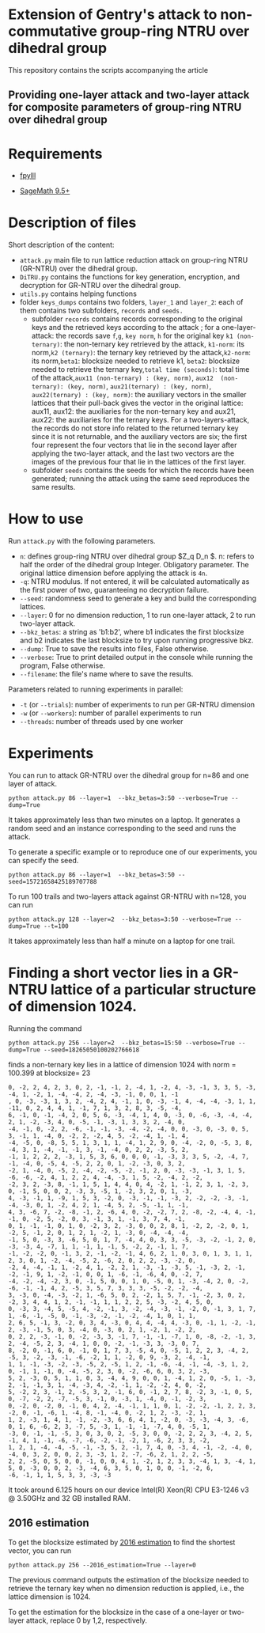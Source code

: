 # Extension of Gentry's attack to non-commutative group-ring NTRU over dihedral group
This repository contains the scripts accompanying the article

## Providing one-layer attack and two-layer attack for composite parameters of group-ring NTRU over dihedral group 


# Requirements

* [fpylll](https://github.com/fplll/fpylll)

* [SageMath 9.5+](https://www.sagemath.org/) 


# Description of files
Short description of the content:
* `attack.py` main file to run lattice reduction attack on group-ring NTRU (GR-NTRU) over the dihedral group.
* `DiTRU.py` contains the functions for key generation, encryption, and decryption for GR-NTRU over the dihedral group.
* `utils.py` contains helping functions
* folder `keys_dumps` contains two folders, `layer_1` and `layer_2`: each of them contains two subfolders, `records` and `seeds.`
  * subfolder `records` contains records corresponding to the original keys and the retrieved keys according to the attack
    ; for a one-layer-attack: the records save `f`,`g`, `key norm`, `h` for the original key 
    `k1 (non-ternary)`: the non-ternary key retrieved by the attack, `k1-norm`: its norm,`k2 (ternary)`: the ternary key 
     retrieved by the attack,`k2-norm`: its norm,`beta1`: blocksize needed to retrieve k1, `beta2`: blocksize needed to
     retrieve the ternary key,`total time (seconds)`: total time of the attack,`aux11 (non-ternary) : (key, norm)`,
    `aux12  (non-ternary): (key, norm)`, `aux21(ternary) : (key, norm)`, `aux22(ternary) : (key, norm)`: the auxiliary 
     vectors in the smaller lattices that their pull-back gives the vector in the original lattice: aux11, aux12: the 
     auxiliaries for the non-ternary key and aux21, aux22: the auxiliaries for the ternary keys.
     For a two-layers-attack, the records do not store info related to the returned ternary key since it 
     is not returnable, and the auxiliary vectors are six; the first four represent the four vectors that lie in the second layer
     after applying the two-layer attack, and the last two vectors are the images of the previous four that lie in the lattices
     of the first layer.
  * subfolder `seeds` contains the seeds for which the records have been generated; running the attack using the same 
    seed reproduces the same results.
# How to use

Run `attack.py` with the following parameters.

* `n`: defines group-ring NTRU over dihedral group $Z_q D_n $. n: refers to half the order of  the dihedral group
  Integer. Obligatory parameter. The original lattice dimension before applying the attack is `4n`.
* `-q`: NTRU modulus. If not entered, it will be calculated automatically as the first power of two, guaranteeing
 no decryption failure.
* `--seed`: randomness seed to generate a key and build the corresponding lattices.
* `--layer`: 0 for no dimension reduction, 1 to run one-layer attack, 2 to run two-layer attack.
* `--bkz_betas`: a string as 'b1:b2', where b1 indicates the first blocksize and b2 indicates the last blocksize
to try upon running progressive bkz.
* `--dump`: True to save the results into files, False otherwise.
* `--verbose`: True to print detailed output in the console while running the program, False otherwise.
* `--filename`: the file's name where to save the results.

Parameters related to running experiments in parallel: 
* `-t` (or `--trials`): number of experiments to run per GR-NTRU dimension 
* `-w` (or `--workers`): number of parallel experiments to run
* `--threads`: number of threads used by one worker



# Experiments

You can run to attack GR-NTRU over the dihedral group for n=86 and one layer of attack.
```
python attack.py 86 --layer=1  --bkz_betas=3:50 --verbose=True --dump=True

```

It takes approximately less than two minutes on a laptop.
It generates a random seed and an instance corresponding to the seed and runs the attack.

To generate a specific example or to reproduce one of our experiments, you can specify the seed.


```
python attack.py 86 --layer=1  --bkz_betas=3:50 --seed=15721658425189707788
```


To run 100 trails and  two-layers attack against GR-NTRU with n=128, you can run


```
python attack.py 128 --layer=2  --bkz_betas=3:50 --verbose=True --dump=True --t=100
```
It takes approximately less than half a minute  on a laptop for one trail.




# Finding a short vector lies in a GR-NTRU lattice of a particular structure of dimension 1024.


Running the command 
```
python attack.py 256 --layer=2  --bkz_betas=15:50 --verbose=True --dump=True --seed=18265050100202766618 
```
finds a non-ternary key lies in a lattice of dimension 1024 with norm = 100.399 at blocksize= 23 
```commandline
0, -2, 2, 4, 2, 3, 0, 2, -1, -1, 2, -4, 1, -2, 4, -3, -1, 3, 3, 5, -3, -4, 1, -2, 1, -4, -4, 2, -4, -3, -1, 0, 0, 1, -1
, 0, -3, -3, 1, 3, 2, -4, 2, 4, -1, 1, 0, -3, -1, 4, -4, -4, -3, 1, 1, -11, 0, 2, 4, 4, 1, -1, 7, 1, 3, 2, 8, 3, -5, -4, 
6, -1, 0, -1, -4, 2, 0, 5, 6, -3, -4, 1, 4, 0, -3, 0, -6, -3, -4, -4, 2, 1, -2, -3, 4, 0, -5, -1, -3, 1, 3, 3, 2, -4, 0, 
-4, -1, 0, -2, 2, -6, -1, -1, -3, -4, -2, -4, 0, 0, -3, 0, -3, 0, 5, 3, -1, 1, -4, 0, -2, 2, -2, 4, 5, -2, -4, 1, -1, 4, 
-4, -5, 0, -8, 5, 5, 1, 3, 1, 1, -4, 1, 2, 9, 0, -4, -2, 0, -5, 3, 8, -4, 3, 1, -4, -1, -1, 3, -1, -4, 0, 2, 2, -3, 5, 2, 
-1, 1, 2, 2, 2, -3, 1, 5, 3, 6, 0, 0, 0, -1, -3, 3, 3, 5, -2, -4, 7, -1, -4, 0, -5, 4, -5, 2, 2, 0, 1, -2, -3, 0, 3, 2, 
-2, 1, -4, 0, -5, 2, -4, -2, -5, -2, -1, 2, 0, -3, -3, -1, 3, 1, 5, -6, -6, -2, 4, 1, 2, 2, 4, -4, -3, 1, 5, -2, -4, 2, -2, 
-2, 3, 2, -3, 8, -1, 1, 5, 1, 4, 4, 0, 4, -2, 1, -1, 2, 3, 1, -2, 3, 0, -1, 5, 0, 0, 2, -3, 3, -5, 1, -2, 3, 2, 0, 1, -3, 
4, -3, -1, 1, -9, 1, 5, 3, -2, 0, -3, -1, -1, -3, 2, -2, -2, -3, -1, -4, -3, 0, 1, -2, 4, 2, 1, -4, 5, 2, -5, -1, 1, -1, 
4, 3, -6, 7, -2, -8, -1, 2, -6, 4, 0, -2, -2, 7, 2, -8, -2, -4, 4, -1, -1, 0, -2, 5, -2, 0, 3, -1, 3, 1, -1, 3, 7, 4, -1,
0, 1, -1, -1, 0, 1, 0, -2, 3, 2, -3, 0, 0, 2, 8, 1, -2, 2, -2, 0, 1, -2, 5, -1, 2, 0, 1, 2, 1, -2, 1, -3, 0, -4, -4, -4, 
-1, 5, 0, -3, 3, -6, 5, 0, 1, 7, -4, 4, 0, 3, 3, -5, -3, -2, -1, 2, 0, -3, -3, 4, -7, 1, 1, -1, 1, -1, 5, -2, 2, -1, 1, 7,
-1, -2, -2, 0, -1, 3, 2, -1, -2, -1, 4, 6, 2, 1, 0, 3, 0, 1, 3, 1, 1, 2, 3, 0, 1, -2, -4, -5, 2, -6, 2, 0, 2, 2, -3, -2, 0, 
-2, 4, -4, -1, 1, -2, 4, 1, -2, 2, 1, -3, -1, -3, 5, -1, -3, 2, -1, -2, -1, 9, 1, -2, -1, 0, 0, 1, -6, -1, -6, 4, 0, -2, 7, 
-4, -2, -4, -2, 3, 0, -1, 5, 0, 0, 1, 0, -5, 0, 1, -3, -4, 2, 0, -2, -6, -1, -1, 4, 2, -5, 3, 5, 7, 3, 3, 3, -5, -2, -2, -4, 
3, -3, 0, -4, -3, -2, 1, -6, 5, 0, 2, -2, 1, 5, 7, -1, -2, 3, 0, 2, -2, 3, 4, 4, 1, 2, -1, -1, 1, 1, 2, 2, 5, -3, -2, 4, 5, 0,
0, -3, 3, -4, 5, -5, 4, -2, -1, 3, -2, -4, -3, -1, -2, 0, -1, 3, 1, 7, 1, -6, -1, -5, 0, -1, -3, -2, -1, -2, -4, 1, 0, 1, 1, 
2, 6, 5, -1, 3, -2, 0, 3, 4, -3, 0, 4, 4, -4, 4, -3, 0, -1, 1, -2, -1, 2, -3, -1, 5, 0, 3, -4, 0, -3, 0, 2, 1, -2, 1, -2, 2,
0, 2, 2, -3, -1, 0, -2, -3, 3, -1, 7, -1, -1, -7, 1, 0, -8, -2, -1, 3, 2, -4, -5, 2, 3, -4, 1, 0, 0, -2, -1, -3, 3, -3, 0, 7, 
8, -2, 0, -1, 6, 0, -1, 0, 1, 7, 3, -5, 4, 0, -5, 1, 2, 2, 3, -4, 2, -5, 3, -2, -3, -1, -6, -2, 1, 1, -2, 0, 9, -3, 2, -4, -1,
1, 1, -1, -3, -2, -3, -5, 2, -5, 1, 2, -1, -6, -4, -1, -4, -3, 1, 2, 0, -1, 1, -1, 0, -4, -5, 2, 3, 0, -2, -6, 6, 0, 3, 2, -3, 
5, 2, -3, 0, 5, 1, 1, 0, 3, -4, 4, 9, 0, 0, 1, -4, 1, 2, 0, -5, 1, -3, 2, -1, -1, 3, 1, -4, -3, 4, -2, -1, 1, -2, -2, 4, 0, -2, 
5, -2, 2, 3, -1, 2, -5, 3, 2, -1, 6, 0, -1, 2, 7, 8, -2, 3, -1, 0, 5, 0, -7, -2, 2, -7, -5, 3, -1, 0, -3, 1, -4, 0, -1, -2, 3, 
0, -2, 0, -2, 0, -1, 0, 4, 2, -4, -1, 1, 1, 0, 1, -2, -2, -1, 2, 2, 3, -2, 0, -1, -6, 1, -4, 8, -1, -4, 0, -2, 1, 2, -3, -2, 1, 
1, 2, -3, 1, 4, 1, -1, -2, -3, 6, 6, 4, 1, -2, 0, -3, -3, -4, 3, -6, 0, 1, 6, -6, 2, 3, -7, 5, -3, 1, -1, -1, -7, 4, 0, -5, 1, 
-3, 0, -1, -1, -5, 3, 0, 3, 0, 2, -5, 3, 0, 0, -2, 2, 2, 3, -4, 2, 5, -1, 4, 1, -1, -6, -7, -6, -2, -1, -2, 1, -6, 2, 3, 3, -2, 
1, 2, 1, -4, -4, -5, -1, -3, 5, 2, -1, 7, 4, 0, -3, 4, -1, -2, -4, 0, -4, 0, 3, 2, 0, 0, 2, 3, -3, 1, 2, -7, -6, 2, 1, 2, 2, -5,
2, 2, -5, 0, 5, 0, 0, -1, 0, 0, 4, 1, -2, 1, 2, 3, 3, -4, 1, 3, -4, 1, 5, 0, -3, 0, 0, 2, -3, -4, 6, 3, 5, 0, 1, 0, 0, -1, -2, 6,
-6, -1, 1, 1, 5, 3, 3, -3, -3
```
It took around 6.125 
hours on our device Intel(R) Xeon(R) CPU E3-1246 v3 @ 3.50GHz and 32 GB installed
RAM. 

## 2016 estimation

To get the blocksize estimated by [2016 estimation](https://www.usenix.org/system/files/conference/usenixsecurity16/sec16_paper_alkim.pdf)  to find the shortest vector, you can run
```commandline
python attack.py 256 --2016_estimation=True --layer=0

```
The previous command outputs the estimation of the blocksize needed to retrieve the ternary key
when no dimension reduction is applied, i.e., the lattice dimension is 1024.

To get the estimation for the blocksize in the case of a one-layer or two-layer attack,
replace 0 by 1,2, respectively.

